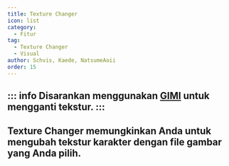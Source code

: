 ```yaml
---
title: Texture Changer
icon: list
category:
  - Fitur
tag:
  - Texture Changer
  - Visual
author: Schvis, Kaede, NatsumeAoii
order: 15
---
```

::: info
Disarankan menggunakan [GIMI](../../guide/3DM-tutorial.md) untuk mengganti tekstur.
:::
---
## Texture Changer memungkinkan Anda untuk mengubah tekstur karakter dengan file gambar yang Anda pilih.